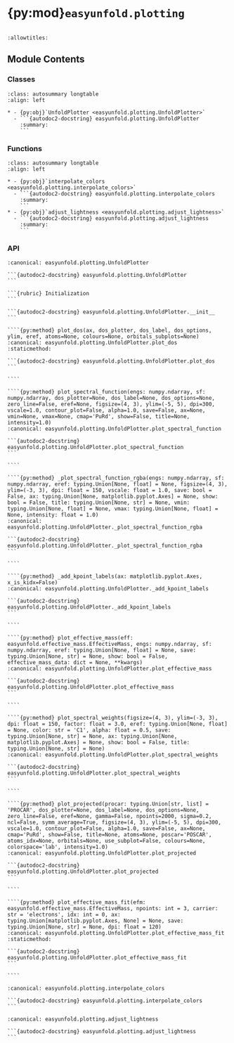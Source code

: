 # {py:mod}`easyunfold.plotting`

```{py:module} easyunfold.plotting
```

```{autodoc2-docstring} easyunfold.plotting
:allowtitles:
```

## Module Contents

### Classes

````{list-table}
:class: autosummary longtable
:align: left

* - {py:obj}`UnfoldPlotter <easyunfold.plotting.UnfoldPlotter>`
  - ```{autodoc2-docstring} easyunfold.plotting.UnfoldPlotter
    :summary:
    ```
````

### Functions

````{list-table}
:class: autosummary longtable
:align: left

* - {py:obj}`interpolate_colors <easyunfold.plotting.interpolate_colors>`
  - ```{autodoc2-docstring} easyunfold.plotting.interpolate_colors
    :summary:
    ```
* - {py:obj}`adjust_lightness <easyunfold.plotting.adjust_lightness>`
  - ```{autodoc2-docstring} easyunfold.plotting.adjust_lightness
    :summary:
    ```
````

### API

`````{py:class} UnfoldPlotter(unfold: easyunfold.unfold.UnfoldKSet)
:canonical: easyunfold.plotting.UnfoldPlotter

```{autodoc2-docstring} easyunfold.plotting.UnfoldPlotter
```

```{rubric} Initialization
```

```{autodoc2-docstring} easyunfold.plotting.UnfoldPlotter.__init__
```

````{py:method} plot_dos(ax, dos_plotter, dos_label, dos_options, ylim, eref, atoms=None, colours=None, orbitals_subplots=None)
:canonical: easyunfold.plotting.UnfoldPlotter.plot_dos
:staticmethod:

```{autodoc2-docstring} easyunfold.plotting.UnfoldPlotter.plot_dos
```

````

````{py:method} plot_spectral_function(engs: numpy.ndarray, sf: numpy.ndarray, dos_plotter=None, dos_label=None, dos_options=None, zero_line=False, eref=None, figsize=(4, 3), ylim=(-5, 5), dpi=300, vscale=1.0, contour_plot=False, alpha=1.0, save=False, ax=None, vmin=None, vmax=None, cmap='PuRd', show=False, title=None, intensity=1.0)
:canonical: easyunfold.plotting.UnfoldPlotter.plot_spectral_function

```{autodoc2-docstring} easyunfold.plotting.UnfoldPlotter.plot_spectral_function
```

````

````{py:method} _plot_spectral_function_rgba(engs: numpy.ndarray, sf: numpy.ndarray, eref: typing.Union[None, float] = None, figsize=(4, 3), ylim=(-3, 3), dpi: float = 150, vscale: float = 1.0, save: bool = False, ax: typing.Union[None, matplotlib.pyplot.Axes] = None, show: bool = False, title: typing.Union[None, str] = None, vmin: typing.Union[None, float] = None, vmax: typing.Union[None, float] = None, intensity: float = 1.0)
:canonical: easyunfold.plotting.UnfoldPlotter._plot_spectral_function_rgba

```{autodoc2-docstring} easyunfold.plotting.UnfoldPlotter._plot_spectral_function_rgba
```

````

````{py:method} _add_kpoint_labels(ax: matplotlib.pyplot.Axes, x_is_kidx=False)
:canonical: easyunfold.plotting.UnfoldPlotter._add_kpoint_labels

```{autodoc2-docstring} easyunfold.plotting.UnfoldPlotter._add_kpoint_labels
```

````

````{py:method} plot_effective_mass(eff: easyunfold.effective_mass.EffectiveMass, engs: numpy.ndarray, sf: numpy.ndarray, eref: typing.Union[None, float] = None, save: typing.Union[None, str] = None, show: bool = False, effective_mass_data: dict = None, **kwargs)
:canonical: easyunfold.plotting.UnfoldPlotter.plot_effective_mass

```{autodoc2-docstring} easyunfold.plotting.UnfoldPlotter.plot_effective_mass
```

````

````{py:method} plot_spectral_weights(figsize=(4, 3), ylim=(-3, 3), dpi: float = 150, factor: float = 3.0, eref: typing.Union[None, float] = None, color: str = 'C1', alpha: float = 0.5, save: typing.Union[None, str] = None, ax: typing.Union[None, matplotlib.pyplot.Axes] = None, show: bool = False, title: typing.Union[None, str] = None)
:canonical: easyunfold.plotting.UnfoldPlotter.plot_spectral_weights

```{autodoc2-docstring} easyunfold.plotting.UnfoldPlotter.plot_spectral_weights
```

````

````{py:method} plot_projected(procar: typing.Union[str, list] = 'PROCAR', dos_plotter=None, dos_label=None, dos_options=None, zero_line=False, eref=None, gamma=False, npoints=2000, sigma=0.2, ncl=False, symm_average=True, figsize=(4, 3), ylim=(-5, 5), dpi=300, vscale=1.0, contour_plot=False, alpha=1.0, save=False, ax=None, cmap='PuRd', show=False, title=None, atoms=None, poscar='POSCAR', atoms_idx=None, orbitals=None, use_subplot=False, colours=None, colorspace='lab', intensity=1.0)
:canonical: easyunfold.plotting.UnfoldPlotter.plot_projected

```{autodoc2-docstring} easyunfold.plotting.UnfoldPlotter.plot_projected
```

````

````{py:method} plot_effective_mass_fit(efm: easyunfold.effective_mass.EffectiveMass, npoints: int = 3, carrier: str = 'electrons', idx: int = 0, ax: typing.Union[matplotlib.pyplot.Axes, None] = None, save: typing.Union[None, str] = None, dpi: float = 120)
:canonical: easyunfold.plotting.UnfoldPlotter.plot_effective_mass_fit
:staticmethod:

```{autodoc2-docstring} easyunfold.plotting.UnfoldPlotter.plot_effective_mass_fit
```

````

`````

````{py:function} interpolate_colors(colours: typing.Sequence, weights: list, colorspace='lab', normalize=True)
:canonical: easyunfold.plotting.interpolate_colors

```{autodoc2-docstring} easyunfold.plotting.interpolate_colors
```
````

````{py:function} adjust_lightness(color, amount=0.5)
:canonical: easyunfold.plotting.adjust_lightness

```{autodoc2-docstring} easyunfold.plotting.adjust_lightness
```
````
